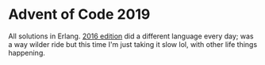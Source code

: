 # Advent of Code 2019

All solutions in Erlang. [2016 edition][1] did a different language every day;
was a way wilder ride but this time I'm just taking it slow lol, with other life
things happening.

   [1]: https://github.com/pablo-meier/advent-of-code
